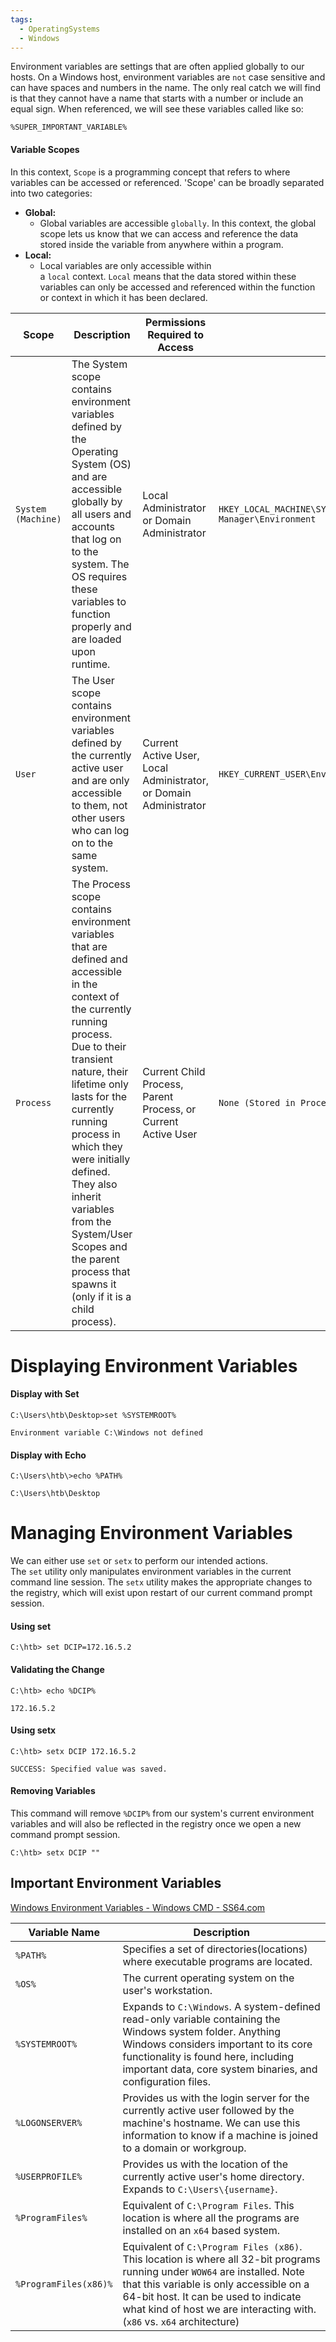 ```yaml
---
tags:
  - OperatingSystems
  - Windows
---
```

Environment variables are settings that are often applied globally to our hosts. On a Windows host, environment variables are `not` case sensitive and can have spaces and numbers in the name. The only real catch we will find is that they cannot have a name that starts with a number or include an equal sign. When referenced, we will see these variables called like so:

```cmd-session
%SUPER_IMPORTANT_VARIABLE%
```

#### Variable Scopes

In this context, `Scope` is a programming concept that refers to where variables can be accessed or referenced. 'Scope' can be broadly separated into two categories:

- **Global:**
    - Global variables are accessible `globally`. In this context, the global scope lets us know that we can access and reference the data stored inside the variable from anywhere within a program.
- **Local:**
    - Local variables are only accessible within a `local` context. `Local` means that the data stored within these variables can only be accessed and referenced within the function or context in which it has been declared.

|Scope|Description|Permissions Required to Access|Registry Location|
|---|---|---|---|
|`System (Machine)`|The System scope contains environment variables defined by the Operating System (OS) and are accessible globally by all users and accounts that log on to the system. The OS requires these variables to function properly and are loaded upon runtime.|Local Administrator or Domain Administrator|`HKEY_LOCAL_MACHINE\SYSTEM\CurrentControlSet\Control\Session Manager\Environment`|
|`User`|The User scope contains environment variables defined by the currently active user and are only accessible to them, not other users who can log on to the same system.|Current Active User, Local Administrator, or Domain Administrator|`HKEY_CURRENT_USER\Environment`|
|`Process`|The Process scope contains environment variables that are defined and accessible in the context of the currently running process. Due to their transient nature, their lifetime only lasts for the currently running process in which they were initially defined. They also inherit variables from the System/User Scopes and the parent process that spawns it (only if it is a child process).|Current Child Process, Parent Process, or Current Active User|`None (Stored in Process Memory)`|

# Displaying Environment Variables 

#### Display with Set

```cmd-session
C:\Users\htb\Desktop>set %SYSTEMROOT%

Environment variable C:\Windows not defined
```

#### Display with Echo

```cmd-session
C:\Users\htb\>echo %PATH%

C:\Users\htb\Desktop
```

# Managing Environment Variables
We can either use `set` or `setx` to perform our intended actions.
The `set` utility only manipulates environment variables in the current command line session.
The `setx` utility makes the appropriate changes to the registry, which will exist upon restart of our current command prompt session.


#### Using set

```cmd-session
C:\htb> set DCIP=172.16.5.2
```

#### Validating the Change

```cmd-session
C:\htb> echo %DCIP%

172.16.5.2
```

#### Using setx

```cmd-session
C:\htb> setx DCIP 172.16.5.2

SUCCESS: Specified value was saved.
```

#### Removing Variables

This command will remove `%DCIP%` from our system's current environment variables and will also be reflected in the registry once we open a new command prompt session.

```cmd-session
C:\htb> setx DCIP ""
```


## Important Environment Variables

[Windows Environment Variables - Windows CMD - SS64.com](https://ss64.com/nt/syntax-variables.html)

|Variable Name|Description|
|---|---|
|`%PATH%`|Specifies a set of directories(locations) where executable programs are located.|
|`%OS%`|The current operating system on the user's workstation.|
|`%SYSTEMROOT%`|Expands to `C:\Windows`. A system-defined read-only variable containing the Windows system folder. Anything Windows considers important to its core functionality is found here, including important data, core system binaries, and configuration files.|
|`%LOGONSERVER%`|Provides us with the login server for the currently active user followed by the machine's hostname. We can use this information to know if a machine is joined to a domain or workgroup.|
|`%USERPROFILE%`|Provides us with the location of the currently active user's home directory. Expands to `C:\Users\{username}`.|
|`%ProgramFiles%`|Equivalent of `C:\Program Files`. This location is where all the programs are installed on an `x64` based system.|
|`%ProgramFiles(x86)%`|Equivalent of `C:\Program Files (x86)`. This location is where all 32-bit programs running under `WOW64` are installed. Note that this variable is only accessible on a 64-bit host. It can be used to indicate what kind of host we are interacting with. (`x86` vs. `x64` architecture)|
